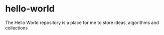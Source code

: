 # hello-world
The Hello World repository is a place for me to store ideas, algorithms and collections
